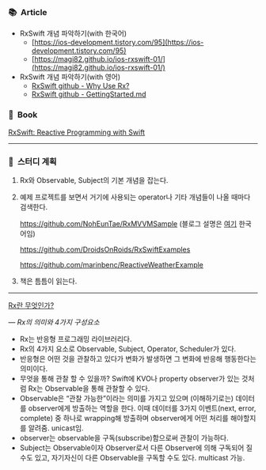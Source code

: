 ### 📚  Article

- RxSwift 개념 파악하기(with 한국어)
    - [https://ios-development.tistory.com/95](https://ios-development.tistory.com/95)
    - [https://magi82.github.io/ios-rxswift-01/](https://magi82.github.io/ios-rxswift-01/)
- RxSwift 개념 파악하기(with 영어)
    - [RxSwift github - Why Use Rx?](https://github.com/ReactiveX/RxSwift/blob/main/Documentation/Why.md)
    - [RxSwift github - GettingStarted.md](https://github.com/ReactiveX/RxSwift/blob/main/Documentation/GettingStarted.md)

### 📖  Book

[RxSwift: Reactive Programming with Swift](https://www.raywenderlich.com/books/rxswift-reactive-programming-with-swift/v4.0)

---

### 📝  스터디 계획
1. Rx와 Observable, Subject의 기본 개념을 잡는다.
2. 예제 프로젝트를 보면서 거기에 사용되는 operator나 기타 개념들이 나올 때마다 검색한다.
    
    https://github.com/NohEunTae/RxMVVMSample (블로그 설명은 [여기](https://ntomios.tistory.com/13?category=935845) 한국어임)
    
    https://github.com/DroidsOnRoids/RxSwiftExamples
    
    https://github.com/marinbenc/ReactiveWeatherExample
    
3. 책은 틈틈이 읽는다.

---

[Rx란 무엇인가?](./what-is-rx.md)

*— Rx의 의미와 4가지 구성요소*

- Rx는 반응형 프로그래밍 라이브러리다.
- Rx의 4가지 요소로 Observable, Subject, Operator, Scheduler가 있다.
- 반응형은 어떤 것을 관찰하고 있다가 변화가 발생하면 그 변화에 반응해 행동한다는 의미이다.
- 무엇을 통해 관찰 할 수 있을까? Swift에 KVO나 property observer가 있는 것처럼 Rx는 Observable을 통해 관찰할 수 있다.
- Observable은 “관찰 가능한”이라는 의미를 가지고 있으며 (이해하기로는) 데이터를 observer에게 방출하는 역할을 한다.
이때 데이터를 3가지 이벤트(next, error, complete) 중 하나로 wrapping해 방출하며 observer에게 어떤 처리를 해야할지를 알려줌. unicast임.
- observer는 observable을 구독(subscribe)함으로써 관찰이 가능하다.
- Subject는 Observable이자 Observer로서 다른 Observer에 의해 구독되어 질 수도 있고, 자기자신이 다른 Observable을 구독할 수도 있다. multicast 가능.
